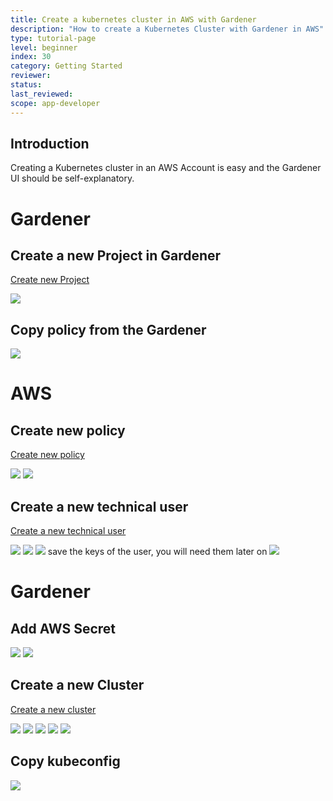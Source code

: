 ```yaml
---
title: Create a kubernetes cluster in AWS with Gardener
description: "How to create a Kubernetes Cluster with Gardener in AWS"
type: tutorial-page
level: beginner
index: 30
category: Getting Started
reviewer:
status:
last_reviewed:
scope: app-developer
---
```


## Introduction
Creating a Kubernetes cluster in an AWS Account is easy and the Gardener UI should be self-explanatory.

# Gardener
## Create a new Project in Gardener

[Create new Project](https://dashboard.garden.canary.k8s.ondemand.com/login)

<img src="new_gardener_project.jpg">


## Copy policy from the Gardener

<img src="gardener_copy_policy.jpg">

# AWS

## Create new policy
[Create new policy](https://console.aws.amazon.com/iam/home?#/policies)

<img src="create_policy.jpg">

<img src="review_policy.jpg">

## Create a new technical user
[Create a new technical user](https://console.aws.amazon.com/iam/home?#/users$new?step=details)

<img src="adduser.jpg">

<img src="attachpolicy.jpg">

<img src="finishuser.jpg">
save the keys of the user, you will need them later on


<img src="savekeys.jpg">

# Gardener
## Add AWS Secret
<img src="add_AWS_Secret.jpg">

<img src="secret_stored.jpg">

## Create a new Cluster
[Create a new cluster](https://dashboard.garden.canary.k8s.ondemand.com)

<img src="new_cluster.jpg">

<img src="create_cluster2.jpg">

<img src="create_cluster3.jpg">

<img src="create_cluster4.jpg">

<img src="create_cluster5.jpg">


## Copy kubeconfig
<img src="copy_kubeconfig.jpg">
